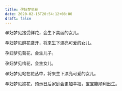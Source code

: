 ```yaml
---
title: 孕妇梦见花
date: 2020-02-15T20:54:12+08:00
draft: false
---
```


孕妇梦见接受鲜花，会生下美丽的女儿。


孕妇梦见鲜花盛开，将来生下漂亮可爱的女儿。


孕妇梦见菊花，会生儿子。


孕妇梦见梅花，会生女儿。


孕妇梦见站在花丛中，将来生下漂亮可爱的女儿。


孕妇梦见摘花，预示日后家庭会更加幸福，宝宝能顺利出生。


